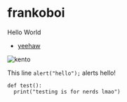 # frankoboi
Hello World
* [yeehaw](https://www.youtube.com/watch?v=gvdf5n-zI14)

![kento](https://avatars2.githubusercontent.com/u/38841491?s=460&v=4)

This line `alert("hello");` alerts hello!

```
def test():
  print("testing is for nerds lmao")
```
